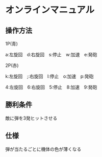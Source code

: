 # オンラインマニュアル
## 操作方法
1P(青)

a:左旋回　d:右旋回　s:停止　w:加速　e:発砲

2P(赤)

k:左旋回　;:右旋回　l:停止　o:加速　p:発砲

4:左旋回　6:右旋回　5:停止　8:加速　9:発砲
## 勝利条件
敵に弾を3発ヒットさせる

## 仕様
弾が当たるごとに機体の色が薄くなる

